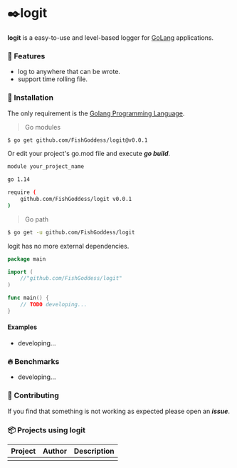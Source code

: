 # ✒️logit

**logit** is a easy-to-use and level-based logger for [GoLang](https://golang.org) applications.

### 🥇 Features

* log to anywhere that can be wrote.
* support time rolling file.

### 🚀 Installation

The only requirement is the [Golang Programming Language](https://golang.org).

> Go modules

```bash
$ go get github.com/FishGoddess/logit@v0.0.1
```

Or edit your project's go.mod file and execute _**go build**_.

```bash
module your_project_name

go 1.14

require (
    github.com/FishGoddess/logit v0.0.1
)
```

> Go path

```bash
$ go get -u github.com/FishGoddess/logit
```

logit has no more external dependencies.

```go
package main

import (
    //"github.com/FishGoddess/logit"
)

func main() {
    // TODO developing...
}
```

#### Examples

* developing...

### 🔥 Benchmarks

* developing...

### 👥 Contributing

If you find that something is not working as expected please open an _**issue**_.

### 📦 Projects using logit

| Project | Author | Description |
| -----------|--------|-------------|
|  |  |  |

